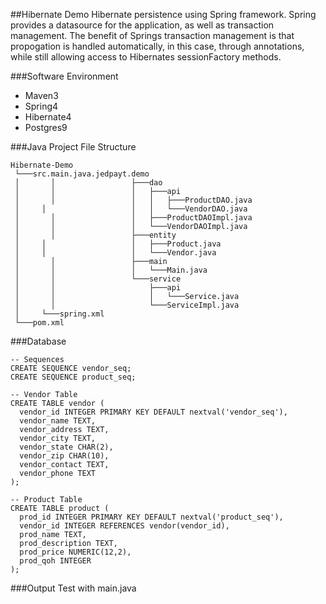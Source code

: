 ##Hibernate Demo
Hibernate persistence using Spring framework. Spring provides a datasource
for the application, as well as transaction management. The benefit of 
Springs transaction management is that propogation is handled automatically, 
in this case, through annotations, while still allowing access to Hibernates 
sessionFactory methods. 


###Software Environment
* Maven3
* Spring4 
* Hibernate4 
* Postgres9


###Java Project File Structure
```
Hibernate-Demo
 └───src.main.java.jedpayt.demo
 │       │                 ├───dao
 │       │                 │   ├───api
 │       │                 │   │   ├───ProductDAO.java
 │	   │			       │   │   └───VendorDAO.java
 │       │                 │   ├───ProductDAOImpl.java
 │       │                 │   └───VendorDAOImpl.java
 │       │                 ├───entity
 │	   │			       │   ├───Product.java
 │	   │			       │   └───Vendor.java
 │       │                 ├───main
 │       │			       │   └───Main.java
 │       │                 └───service
 │       │                     ├───api
 │       │			       	   │   └───Service.java
 │       │		               └───ServiceImpl.java
 │	   └───spring.xml
 └───pom.xml
```
 

###Database
```
-- Sequences
CREATE SEQUENCE vendor_seq;
CREATE SEQUENCE product_seq;

-- Vendor Table
CREATE TABLE vendor (
  vendor_id INTEGER PRIMARY KEY DEFAULT nextval('vendor_seq'),
  vendor_name TEXT,
  vendor_address TEXT,
  vendor_city TEXT,
  vendor_state CHAR(2),
  vendor_zip CHAR(10),
  vendor_contact TEXT,
  vendor_phone TEXT
);

-- Product Table
CREATE TABLE product (
  prod_id INTEGER PRIMARY KEY DEFAULT nextval('product_seq'),
  vendor_id INTEGER REFERENCES vendor(vendor_id),
  prod_name TEXT,
  prod_description TEXT,
  prod_price NUMERIC(12,2),
  prod_qoh INTEGER
);
```

###Output
Test with main.java


